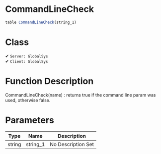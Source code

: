 # CommandLineCheck
```js	
table CommandLineCheck(string_1)
```
# Class
✔ `Server: GlobalSys`  
✔ `Client: GlobalSys`  

# Function Description
CommandLineCheck(name) : returns true if the command line param was used, otherwise false.
# Parameters
Type|Name|Description
--|--|--
string|string_1|No Description Set
